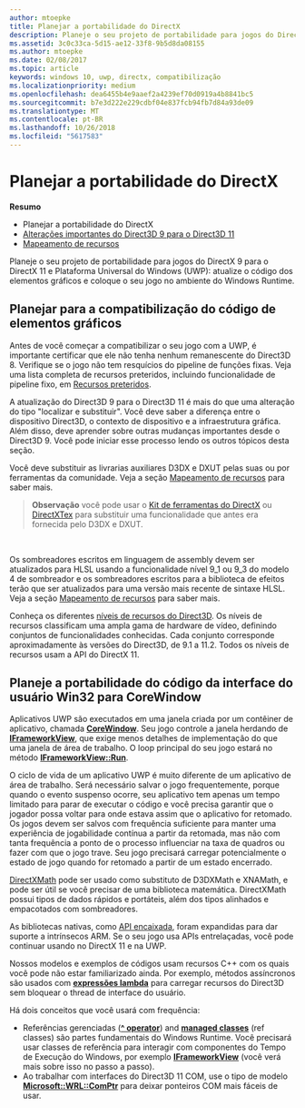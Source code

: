 ```yaml
---
author: mtoepke
title: Planejar a portabilidade do DirectX
description: Planeje o seu projeto de portabilidade para jogos do DirectX 9 para o DirectX 11 e Plataforma Universal do Windows (UWP) - atualize o código dos elementos gráficos e coloque o seu jogo no ambiente do Windows Runtime.
ms.assetid: 3c0c33ca-5d15-ae12-33f8-9b5d8da08155
ms.author: mtoepke
ms.date: 02/08/2017
ms.topic: article
keywords: windows 10, uwp, directx, compatibilização
ms.localizationpriority: medium
ms.openlocfilehash: dea6455b4e9aaef2a4239ef70d0919a4b8841bc5
ms.sourcegitcommit: b7e3d222e229cdbf04e837fcb94fb7d84a93de09
ms.translationtype: MT
ms.contentlocale: pt-BR
ms.lasthandoff: 10/26/2018
ms.locfileid: "5617583"
---
```

# <a name="plan-your-directx-port"></a>Planejar a portabilidade do DirectX



**Resumo**

-   Planejar a portabilidade do DirectX
-   [Alterações importantes do Direct3D 9 para o Direct3D 11](understand-direct3d-11-1-concepts.md)
-   [Mapeamento de recursos](feature-mapping.md)


Planeje o seu projeto de portabilidade para jogos do DirectX 9 para o DirectX 11 e Plataforma Universal do Windows (UWP): atualize o código dos elementos gráficos e coloque o seu jogo no ambiente do Windows Runtime.

## <a name="plan-to-port-graphics-code"></a>Planejar para a compatibilização do código de elementos gráficos


Antes de você começar a compatibilizar o seu jogo com a UWP, é importante certificar que ele não tenha nenhum remanescente do Direct3D 8. Verifique se o jogo não tem resquícios do pipeline de funções fixas. Veja uma lista completa de recursos preteridos, incluindo funcionalidade de pipeline fixo, em [Recursos preteridos](https://msdn.microsoft.com/library/windows/desktop/cc308047).

A atualização do Direct3D 9 para o Direct3D 11 é mais do que uma alteração do tipo "localizar e substituir". Você deve saber a diferença entre o dispositivo Direct3D, o contexto de dispositivo e a infraestrutura gráfica. Além disso, deve aprender sobre outras mudanças importantes desde o Direct3D 9. Você pode iniciar esse processo lendo os outros tópicos desta seção.

Você deve substituir as livrarias auxiliares D3DX e DXUT pelas suas ou por ferramentas da comunidade. Veja a seção [Mapeamento de recursos](feature-mapping.md) para saber mais.

> **Observação**  você pode usar o [Kit de ferramentas do DirectX](http://go.microsoft.com/fwlink/p/?LinkID=248929) ou [DirectXTex](http://go.microsoft.com/fwlink/p/?LinkID=248926) para substituir uma funcionalidade que antes era fornecida pelo D3DX e DXUT.

 

Os sombreadores escritos em linguagem de assembly devem ser atualizados para HLSL usando a funcionalidade nível 9\_1 ou 9\_3 do modelo 4 de sombreador e os sombreadores escritos para a biblioteca de efeitos terão que ser atualizados para uma versão mais recente de sintaxe HLSL. Veja a seção [Mapeamento de recursos](feature-mapping.md) para saber mais.

Conheça os diferentes [níveis de recursos do Direct3D](https://msdn.microsoft.com/library/windows/desktop/ff476876). Os níveis de recursos classificam uma ampla gama de hardware de vídeo, definindo conjuntos de funcionalidades conhecidas. Cada conjunto corresponde aproximadamente às versões do Direct3D, de 9.1 a 11.2. Todos os níveis de recursos usam a API do DirectX 11.

## <a name="plan-to-port-win32-ui-code-to-corewindow"></a>Planeje a portabilidade do código da interface do usuário Win32 para CoreWindow


Aplicativos UWP são executados em uma janela criada por um contêiner de aplicativo, chamada [**CoreWindow**](https://msdn.microsoft.com/library/windows/apps/br208225). Seu jogo controle a janela herdando de [**IFrameworkView**](https://msdn.microsoft.com/library/windows/apps/hh700478), que exige menos detalhes de implementação do que uma janela de área de trabalho. O loop principal do seu jogo estará no método [**IFrameworkView::Run**](https://msdn.microsoft.com/library/windows/apps/hh700505).

O ciclo de vida de um aplicativo UWP é muito diferente de um aplicativo de área de trabalho. Será necessário salvar o jogo frequentemente, porque quando o evento suspenso ocorre, seu aplicativo tem apenas um tempo limitado para parar de executar o código e você precisa garantir que o jogador possa voltar para onde estava assim que o aplicativo for retomado. Os jogos devem ser salvos com frequência suficiente para manter uma experiência de jogabilidade contínua a partir da retomada, mas não com tanta frequência a ponto de o processo influenciar na taxa de quadros ou fazer com que o jogo trave. Seu jogo precisará carregar potencialmente o estado de jogo quando for retomado a partir de um estado encerrado.

[DirectXMath](https://msdn.microsoft.com/library/windows/desktop/ee415571) pode ser usado como substituto de D3DXMath e XNAMath, e pode ser útil se você precisar de uma biblioteca matemática. DirectXMath possui tipos de dados rápidos e portáteis, além dos tipos alinhados e empacotados com sombreadores.

As bibliotecas nativas, como [API encaixada](https://msdn.microsoft.com/library/windows/desktop/dd405529), foram expandidas para dar suporte a intrínsecos ARM. Se o seu jogo usa APIs entrelaçadas, você pode continuar usando no DirectX 11 e na UWP.

Nossos modelos e exemplos de códigos usam recursos C++ com os quais você pode não estar familiarizado ainda. Por exemplo, métodos assíncronos são usados com [**expressões lambda**](https://msdn.microsoft.com/library/windows/apps/dd293608.aspx) para carregar recursos do Direct3D sem bloquear o thread de interface do usuário.

Há dois conceitos que você usará com frequência:

-   Referências gerenciadas ([**^ operator**](https://msdn.microsoft.com/library/windows/apps/yk97tc08.aspx)) and [**managed classes**](https://msdn.microsoft.com/library/windows/apps/6w96b5h7.aspx) (ref classes) são partes fundamentais do Windows Runtime. Você precisará usar classes de referência para interagir com componentes do Tempo de Execução do Windows, por exemplo [**IFrameworkView**](https://msdn.microsoft.com/library/windows/apps/hh700478) (você verá mais sobre isso no passo a passo).
-   Ao trabalhar com interfaces do Direct3D 11 COM, use o tipo de modelo [**Microsoft::WRL::ComPtr**](https://msdn.microsoft.com/library/windows/apps/br244983.aspx) para deixar ponteiros COM mais fáceis de usar.

 

 




